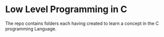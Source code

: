 # Low Level Programming in C

The repo contains folders each having created to learn a concept in the C programming Language.
